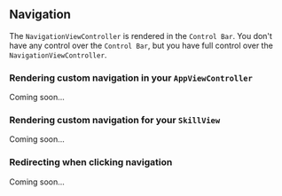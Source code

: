 ## Navigation

The `NavigationViewController` is rendered in the `Control Bar`. You don't have any control over the `Control Bar`, but you have full control over the `NavigationViewController`. 

### Rendering custom navigation in your `AppViewController`

Coming soon...

### Rendering custom navigation for your `SkillView`

Coming soon...

### Redirecting when clicking navigation

Coming soon...